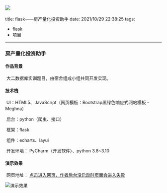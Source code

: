 ![](https://flask.net.cn/Application/Home/View/Public/img/flask-logo.png)
---
title: flask——房产量化投资助手
date: 2021/10/29 22:38:25
tags:
- flask
- 项目
---

### 房产量化投资助手

#### 作品背景

​           大二数据库实训题目，由宿舍组成小组共同开发实现。

#### 技术栈

​           UI：HTML5、JavaScript（网页模板：Bootstrap黑绿色响应式网站模板 - Meghna）

​           后台：python（爬虫、接口）

​           框架：flask

​           组件：echarts、layui

​           开发环境：   PyCharm（开发软件）、python 3.8~3.10

#### 演示效果

​           网页地址： [点击进入网页，作者后台没启动时页面会进入失败](http://flaskhouse.sh1.k9s.run:2271/)

![演示效果](https://img-blog.csdnimg.cn/12e4a3b521eb413bb13c328cfe7e1c76.gif)



